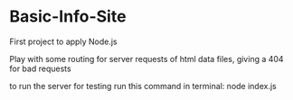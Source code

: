 # Basic-Info-Site
First project to apply Node.js

Play with some routing for server requests of html data files, giving a 404 for bad requests

to run the server for testing run this command in terminal: node index.js 